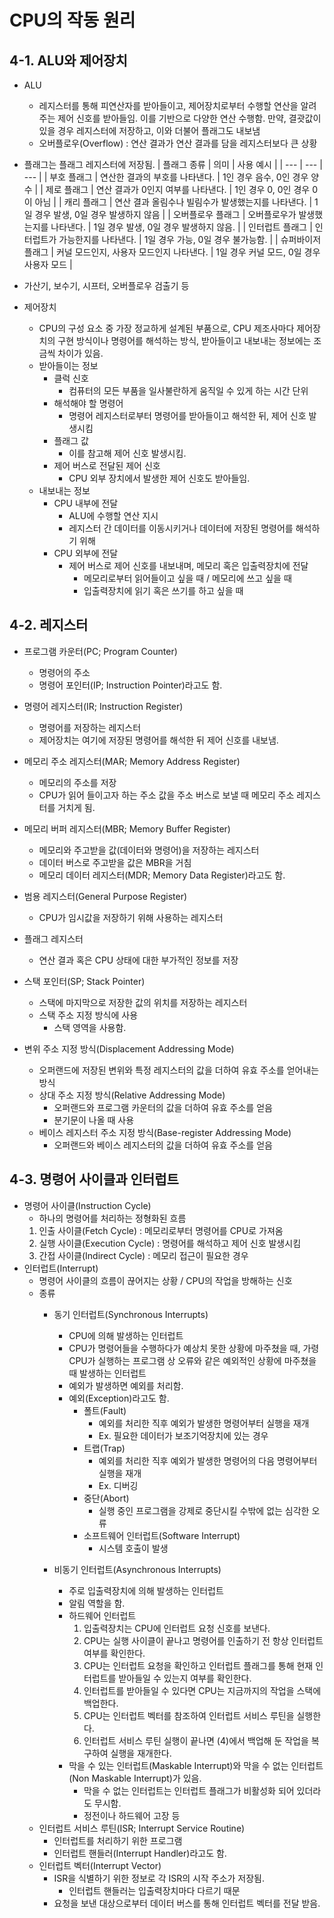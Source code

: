 <style>
    .highlight
    {
        color: red;
    }

    .footnote
    {
        color: gray;
        font-size: 90%;
    }

    img
    {
        display: block;
        margin: auto;
    }

    .img-desc
    {
        color: gray;
        text-align: center;
        margin-bottom: 1%;
    }
</style>

# CPU의 작동 원리
## 4-1. ALU와 제어장치
- ALU
    - 레지스터를 통해 피연산자를 받아들이고, 제어장치로부터 수행할 연산을 알려주는 제어 신호를 받아들임. 이를 기반으로 다양한 연산 수행함. 만약, 결괏값이 있을 경우 레지스터에 저장하고, 이와 더불어 플래그도 내보냄
    - 오버플로우(Overflow) : 연산 결과가 연산 결과를 담을 레지스터보다 큰 상황

- 플래그는 플래그 레지스터에 저장됨.
| 플래그 종류 | 의미 | 사용 예시 |
| --- | --- | --- |
| 부호 플래그 | 연산한 결과의 부호를 나타낸다. | 1인 경우 음수, 0인 경우 양수 |
| 제로 플래그 | 연산 결과가 0인지 여부를 나타낸다. | 1인 경우 0, 0인 경우 0이 아님 |
| 캐리 플래그 | 연산 결과 올림수나 빌림수가 발생했는지를 나타낸다. | 1일 경우 발생, 0일 경우 발생하지 않음 |
| 오버플로우 플래그 | 오버플로우가 발생했는지를 나타낸다. | 1일 경우 발생, 0일 경우 발생하지 않음. |
| 인터럽트 플래그 | 인터럽트가 가능한지를 나타낸다. | 1일 경우 가능, 0일 경우 불가능함. |
| 슈퍼바이저 플래그 | 커널 모드인지, 사용자 모드인지 나타낸다. | 1일 경우 커널 모드, 0일 경우 사용자 모드 |

- 가산기, 보수기, 시프터, 오버플로우 검출기 등

- 제어장치
    - CPU의 구성 요소 중 가장 정교하게 설계된 부품으로, CPU 제조사마다 제어장치의 구현 방식이나 명령어를 해석하는 방식, 받아들이고 내보내는 정보에는 조금씩 차이가 있음.
    - 받아들이는 정보
        - 클럭 신호
            - 컴퓨터의 모든 부품을 일사불란하게 움직일 수 있게 하는 시간 단위
        - 해석해야 할 명령어
            - 명령어 레지스터로부터 명령어를 받아들이고 해석한 뒤, 제어 신호 발생시킴
        - 플래그 값
            - 이를 참고해 제어 신호 발생시킴.
        - 제어 버스로 전달된 제어 신호
            - CPU 외부 장치에서 발생한 제어 신호도 받아들임.
    - 내보내는 정보
        - CPU 내부에 전달
            - ALU에 수행할 연산 지시
            - 레지스터 간 데이터를 이동시키거나 데이터에 저장된 명령어를 해석하기 위해
        - CPU 외부에 전달
            - 제어 버스로 제어 신호를 내보내며, 메모리 혹은 입출력장치에 전달
                - 메모리로부터 읽어들이고 싶을 때 / 메모리에 쓰고 싶을 때
                - 입출력장치에 읽기 혹은 쓰기를 하고 싶을 때

## 4-2. 레지스터
- 프로그램 카운터(PC; Program Counter)
    - 명령어의 주소
    - 명령어 포인터(IP; Instruction Pointer)라고도 함.
- 명령어 레지스터(IR; Instruction Register)
    - 명령어를 저장하는 레지스터
    - 제어장치는 여기에 저장된 명령어를 해석한 뒤 제어 신호를 내보냄.
- 메모리 주소 레지스터(MAR; Memory Address Register)
    - 메모리의 주소를 저장
    - CPU가 읽어 들이고자 하는 주소 값을 주소 버스로 보낼 때 메모리 주소 레지스터를 거치게 됨.
- 메모리 버퍼 레지스터(MBR; Memory Buffer Register)
    - 메모리와 주고받을 값(데이터와 명령어)을 저장하는 레지스터
    - 데이터 버스로 주고받을 값은 MBR을 거침
    - 메모리 데이터 레지스터(MDR; Memory Data Register)라고도 함.
- 범용 레지스터(General Purpose Register)
    - CPU가 임시값을 저장하기 위해 사용하는 레지스터
- 플래그 레지스터
    - 연산 결과 혹은 CPU 상태에 대한 부가적인 정보를 저장
- 스택 포인터(SP; Stack Pointer)
    - 스택에 마지막으로 저장한 값의 위치를 저장하는 레지스터
    - 스택 주소 지정 방식에 사용
        - 스택 영역을 사용함.

- 변위 주소 지정 방식(Displacement Addressing Mode)
    - 오퍼랜드에 저장된 변위와 특정 레지스터의 값을 더하여 유효 주소를 얻어내는 방식
    - 상대 주소 지정 방식(Relative Addressing Mode)
        - 오퍼랜드와 프로그램 카운터의 값을 더하여 유효 주소를 얻음
        - 분기문이 나올 때 사용
    - 베이스 레지스터 주소 지정 방식(Base-register Addressing Mode)
        - 오퍼랜드와 베이스 레지스터의 값을 더하여 유효 주소를 얻음

## 4-3. 명령어 사이클과 인터럽트
- 명령어 사이클(Instruction Cycle)
    - 하나의 명령어를 처리하는 정형화된 흐름
    1. 인출 사이클(Fetch Cycle) : 메모리로부터 명령어를 CPU로 가져옴
    2. 실행 사이클(Execution Cycle) : 명령어를 해석하고 제어 신호 발생시킴
    3. 간접 사이클(Indirect Cycle) : 메모리 접근이 필요한 경우
- 인터럽트(Interrupt)
    - 명령어 사이클의 흐름이 끊어지는 상황 / CPU의 작업을 방해하는 신호
    - 종류
        - 동기 인터럽트(Synchronous Interrupts)
            - CPU에 의해 발생하는 인터럽트
            - CPU가 명령어들을 수행하다가 예상치 못한 상황에 마주쳤을 때, 가령 CPU가 실행하는 프로그램 상 오류와 같은 예외적인 상황에 마주쳤을 때 발생하는 인터럽트
            - 예외가 발생하면 예외를 처리함.
            - 예외(Exception)라고도 함.
                - 폴트(Fault)
                    - 예외를 처리한 직후 예외가 발생한 명령어부터 실행을 재개
                    - Ex. 필요한 데이터가 보조기억장치에 있는 경우
                - 트랩(Trap)
                    - 예외를 처리한 직후 예외가 발생한 명령어의 다음 명령어부터 실행을 재개
                    - Ex. 디버깅
                - 중단(Abort)
                    - 실행 중인 프로그램을 강제로 중단시킬 수밖에 없는 심각한 오류
                - 소프트웨어 인터럽트(Software Interrupt)
                    - 시스템 호출이 발생

        - 비동기 인터럽트(Asynchronous Interrupts)
            - 주로 입출력장치에 의해 발생하는 인터럽트
            - 알림 역할을 함.
            - 하드웨어 인터럽트
                1. 입출력장치는 CPU에 인터럽트 요청 신호를 보낸다.
                2. CPU는 실행 사이클이 끝나고 명령어를 인출하기 전 항상 인터럽트 여부를 확인한다.
                3. CPU는 인터럽트 요청을 확인하고 인터럽트 플래그를 통해 현재 인터럽트를 받아들일 수 있는지 여부를 확인한다.
                4. 인터럽트를 받아들일 수 있다면 CPU는 지금까지의 작업을 스택에 백업한다.
                5. CPU는 인터럽트 벡터를 참조하여 인터럽트 서비스 루틴을 실행한다.            
                6. 인터럽트 서비스 루틴 실행이 끝나면 (4)에서 백업해 둔 작업을 복구하여 실행을 재개한다.
            - 막을 수 있는 인터럽트(Maskable Interrupt)와 막을 수 없는 인터럽트(Non Maskable Interrupt)가 있음.
                - 막을 수 없는 인터럽트는 인터럽트 플래그가 비활성화 되어 있더라도 무시함.
                - 정전이나 하드웨어 고장 등
    - 인터럽트 서비스 루틴(ISR; Interrupt Service Routine)
        - 인터럽트를 처리하기 위한 프로그램
        - 인터럽트 핸들러(Interrupt Handler)라고도 함.
    - 인터럽트 벡터(Interrupt Vector)
        - ISR을 식별하기 위한 정보로 각 ISR의 시작 주소가 저장됨.
            - 인터럽트 핸들러는 입출력장치마다 다르기 때문
        - 요청을 보낸 대상으로부터 데이터 버스를 통해 인터럽트 벡터를 전달 받음.
